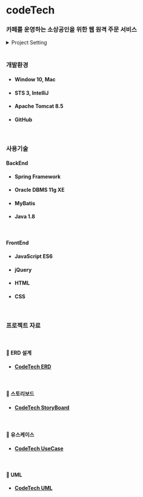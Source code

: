 # codeTech 
### 카페를 운영하는 소상공인을 위한 웹 원격 주문 서비스

<details>
    <summary>Project Setting</summary>
    <div markdown="1">  
     
          
### #need to add
        
/main/resources/properties/sql.properties   
/main/resources/properties/saveFolder.properties   
/main/resources/properties/mail.properties

        
        
        
### #Shape
#### sql properties
    url=jdbc:oracle:thin:@127.0.0.1:1521:orcl   
    username=final   
    password=1234


#### saveFolder properties
    saveFolderName= ...      
    sendFile= ...


#### mail properties
    id=...   
    password=...
        
</div>
</details>
<br/>

### 개발환경  
- #### Window 10, Mac
- #### STS 3, IntelliJ
- #### Apache Tomcat 8.5
- #### GitHub  
<br/>

### 사용기술
#### **BackEnd**
- #### Spring Framework
- #### Oracle DBMS 11g XE
- #### MyBatis
- #### Java 1.8
<br/>

#### **FrontEnd**
- #### JavaScript ES6
- #### jQuery
- #### HTML
- #### CSS
<br/>

### 프로젝트 자료
</br>

#### 🔗 ERD 설계

- #### [CodeTech ERD](https://github.com/develop-now/codetech/blob/master/readmeDetails/erd.md)
<br/>

#### 🔗 스토리보드
- #### [CodeTech StoryBoard](https://github.com/develop-now/codetech/blob/master/readmeDetails/storyboard.md)
<br/>

#### 🔗 유스케이스
- #### [CodeTech UseCase](https://github.com/develop-now/codetech/blob/master/readmeDetails/usecase.md)
<br/>

#### 🔗 UML
- #### [CodeTech UML](https://github.com/develop-now/codetech/blob/master/readmeDetails/uml.md)


